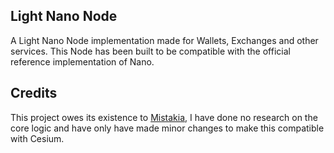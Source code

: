 ## Light Nano Node
A Light Nano Node implementation made for Wallets, Exchanges and other services. This Node has been built to be compatible with the official reference implementation of Nano.

## Credits
This project owes its existence to [Mistakia](https://github.com/mistakia/), I have done no research on the core logic and have only have made minor changes to make this compatible with Cesium.

